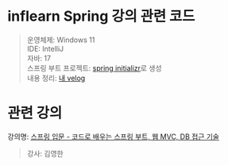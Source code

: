# inflearn Spring 강의 관련 코드 
> 운영체제: Windows 11 <br>
> IDE: IntelliJ <br>
> 자바: 17 <br>
> 스프링 부트 프로젝트: [spring initializr](https://start.spring.io/)로 생성 <br>
> 내용 정리: [내 velog](https://velog.io/@noh_level0/posts)


# 관련 강의
강의명: [스프링 입문 - 코드로 배우는 스프링 부트, 웹 MVC, DB 접근 기술](https://www.inflearn.com/course/%EC%8A%A4%ED%94%84%EB%A7%81-%EC%9E%85%EB%AC%B8-%EC%8A%A4%ED%94%84%EB%A7%81%EB%B6%80%ED%8A%B8)<br>
> 강사: 김영한